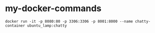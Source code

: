 # my-docker-commands

`docker run -it -p 8080:80 -p 3306:3306 -p 8001:8000 --name chatty-container ubuntu_lamp:chatty`
